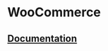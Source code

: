 WooCommerce
===========

[Documentation](http://docs.zero-ecoimpact.org#pluginsWooCommerce)
------------------------------------------------------------------
